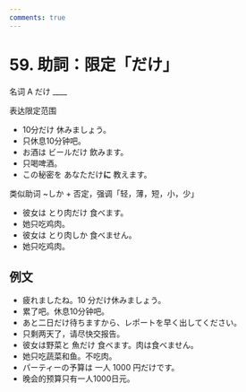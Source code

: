 ```yaml
---
comments: true
---
```


# 59. 助詞：限定「だけ」

名词 A だけ ____

表达限定范围

- 10分だけ 休みましょう。
- 只休息10分钟吧。
- お酒は ビールだけ 飲みます。
- 只喝啤酒。
- この秘密を あなただけ**に** 教えます。

类似助词 ~しか + 否定，强调「轻，薄，短，小，少」

- 彼女は とり肉だけ 食べます。
- 她只吃鸡肉。
- 彼女は とり肉しか 食べません。
- 她只吃鸡肉。

## 例文

- 疲れましたね。10 分だけ休みましょう。
- 累了吧。休息10分钟吧。
- あと二日だけ待ちますから、レポートを早く出してください。
- 只剩两天了，请尽快交报告。
- 彼女は野菜と 魚だけ 食べます。肉は食べません。
- 她只吃蔬菜和鱼。不吃肉。
- パーティーの予算は 一人 1000 円だけです。
- 晚会的预算只有一人1000日元。


